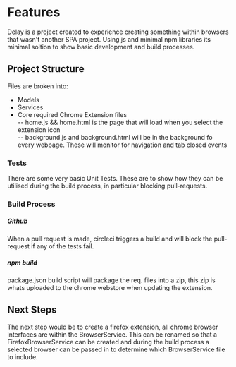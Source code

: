 # Features
Delay is a project created to experience creating something within browsers that wasn't another SPA project.
Using js and minimal npm libraries its minimal soltion to show basic development and build processes.

## Project Structure  
Files are broken into:
- Models
- Services
- Core required Chrome Extension files  
-- home.js && home.html is the page that will load when you select the extension icon  
-- background.js and background.html will be in the background fo every webpage. These will monitor for navigation and tab closed events

### Tests
There are some very basic Unit Tests. These are to show how they can be utilised during the build process, in particular blocking pull-requests.

### Build Process
##### Github
When a pull request is made, circleci triggers a build and will block the pull-request if any of the tests fail.

##### npm build
package.json build script will package the req. files into a zip, this zip is whats uploaded to the chrome webstore when updating the extension.

## Next Steps
The next step would be to create a firefox extension, all chrome browser interfaces are within the BrowserService. This can be renamed so that a FirefoxBrowserService can be created and during the build process a selected browser can be passed in to determine which BrowserService file to include.



